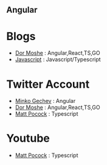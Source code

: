 ## Angular
# Blogs
- [Dor Moshe](https://dormoshe.io) : Angular,React,TS,GO
- [Javascript](https://javascript.plainenglish.io) : Javascript/Typescript
# Twitter Account
- [Minko Gechev](https://twitter.com/mgechev) : Angular
- [Dor Moshe](https://twitter.com/DorMoshe) : Angular,React,TS,GO
- [Matt Pocock](https://twitter.com/mattpocockuk) : Typescript
# Youtube
- [Matt Pocock](https://www.youtube.com/c/MattPocockUk/featured) : Typescript
